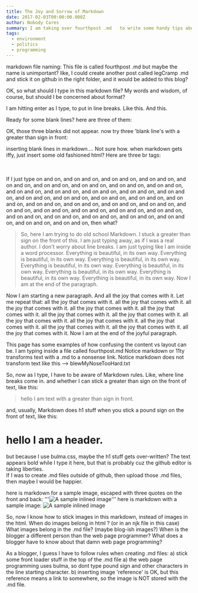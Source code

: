 ```yaml
---
title: The Joy and Sorrow of Markdown  
date: 2017-02-03T00:00:00.000Z
author: Nobody Cares
summary: I am taking over fourthpost .md   to write some handy tips about markdown.  Yes, this is opinioned.  Yes, I am grouchy today. A goal:  learn enough about markdown, to see if I could adopt an approach to web pages, where I use markdown files for the content (mostly text), and rely on the web page programming to do the layout and format.
tags:
  - environment
  - politics
  - programming
---
```


markdown file naming:
This file is called fourthpost .md but maybe the name is unimportant?
like, I could create another post called legCramp .md and stick it on github in the right folder,
and it would be added to this blog?

OK, so what should I type in this markdown file?  My words and wisdom, of course, but should I be concerned about format?


I am hitting enter as I type, to put in line breaks.
Like this.
And this.

Ready for some blank lines?  here are three of them:



OK, those three blanks did not appear.  now try three 'blank line's with a greater than sign in front:
>
>
>
inserting blank lines in markdown.... Not sure how.  when markdown gets iffy, just insert some old fashioned html?  Here are three br tags:
<br><br><br>

If I just type on and on, and on and on,  and on and on, and on and on, and on and on, and on and on, and on and on, and on and on, and on and on, and on and on, and on and on, and on and on, and on and on, and on and on, and on and on, and on and on, and on and on, and on and on, and on and on, and on and on, and on and on, and on and on, and on and on, and on and on, and on and on, and on and on, and on and on, and on and on, and on and on, and on and on, and on and on, and on and on, and on and on, and on and on, and on and on, then what?

> So, here I am trying to do old school Markdown. I stuck a greater than sign on the front of this.  I am just typing away, as if I was a real author.  I don't worry about line breaks.  I am just typing like I am inside a word processor.  Everything is beautiful, in its own way. Everything is beautiful, in its own way. Everything is beautiful, in its own way. Everything is beautiful, in its own way. Everything is beautiful, in its own way. Everything is beautiful, in its own way. Everything is beautiful, in its own way. Everything is beautiful, in its own way.  Now I am at the end of the paragraph.

Now I am starting a new paragraph.  And all the joy that comes with it.  Let me repeat that:  all the joy that comes with it.  all the joy that comes with it.  all the joy that comes with it.  all the joy that comes with it.  all the joy that comes with it.  all the joy that comes with it.  all the joy that comes with it.  all the joy that comes with it.  all the joy that comes with it.  all the joy that comes with it.  all the joy that comes with it.  all the joy that comes with it.  all the joy that comes with it.  Now I am at the end of the joyful paragraph.


This page has some examples of how confusing the content vs layout can be.
I am typing inside a file called fourthpost.md
Notice markdown or 11ty transforms text with a .md  to a nonsense link.
Notice markdown does not transform text like this --> blewMyNoseTooHard.txt

So, now as I type, I have to be aware of Markdown rules.
Like, where line breaks come in.
and whether I can stick a greater than sign on the front of text, like this:
> hello I am text with a greater than sign in front.

and, usually, Markdown does h1 stuff when you stick a pound sign on the front of text, like this:
# hello I am a header.  
but because I use bulma.css, maybe the h1 stuff gets over-written?
The text appears bold while I type it here, but that is probably cuz the github editor is taking liberties.  
If I was to create .md files outside of github, then upload those .md files, then maybe I would be happier.




here is markdown for a sample image, escaped with three quotes on the front and back:
'''![A sample inlined image](https://source.unsplash.com/random/600x400)'''
here is markdown with a sample image:
![A sample inlined image](https://source.unsplash.com/random/600x400)

So, now I know how to stick images in this markdown, instead of images in the html.
When do images belong in html ? (or in an njk file in this case) 
What images belong in the .md file?   (maybe blog-ish images?)
When is the blogger a different person than the web page programmer?
What does a blogger have to know about that damn web page programming?

As a blogger, I guess I have to follow rules when creating .md files:
a) stick some front loader stuff in the top of the .md file 
a) the web page programming uses bulma, so dont type pound sign and other characters in the line starting character.
b) inserting image 'reference' is OK, but this reference means a link to somewhere, so the image is NOT stored with the .md file.



